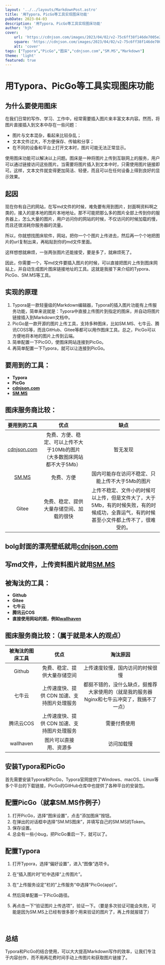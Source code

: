 ```yaml
---
layout: '../../layouts/MarkdownPost.astro'
title: '用Typora、PicGo等工具实现图床功能'
pubDate: 2023-04-03
description: '用Typora、PicGo等工具实现图床功能'
author: 'hjh'
cover:
    url: 'https://cdnjson.com/images/2023/04/02/v2-75c6ff38f146de7005e2d94342a42eb1_r.jpg'
    square: 'https://cdnjson.com/images/2023/04/02/v2-75c6ff38f146de7005e2d94342a42eb1_r.jpg'
    alt: 'cover'
tags: ["Typora","PicGo","图床","cdnjson.com","SM.MS","Markdown"]
theme: 'light'
featured: true
---
```


# 用Typora、PicGo等工具实现图床功能


## 为什么要使用图床

在我们日常的写作、学习、工作中，经常需要插入图片来丰富文本内容。然而，将图片直接插入到文本中存在一些问题：

- 图片与文本混杂，看起来比较杂乱；
- 文本文件过大，不方便保存、传输和分享；
- 在不同的设备和平台上打开文本时，图片可能无法正常显示。

使用图床功能可以解决以上问题。图床是一种将图片上传到互联网上的服务，用户可以通过链接访问这些图片。当需要将图片插入到文本中时，只需使用图片链接即可。这样，文本文件就变得更加简洁、轻便，而且可以在任何设备上得到良好的显示效果。



## 起因

现在你有自己的网站，在写md文件的时候，难免要有用到图片，封面啊资料啊之类的，接入的是本地的图片本地地址。那不可能把那么多的图片全部上传到你的服务器上，怎么大量的图片，用户访问你的网站的时候，不仅访问的时候加载的慢，而且还很消耗你服务器的流量。

所以，你就想找图床软件，网站，把你一个个图片上传进去，然后再一个个地把图片的url复制出来，再粘贴到你的md文件里面。

这样想想就麻烦，一张两张图片还能接受，要是多了，就麻烦死了。

因此，你需要一个，写md文件要插入图片的时候，可以直接把图片上传到图床网站上，并自动生成图片图床链接地址的工具。这就是我接下来介绍的Typora、PicGo、SM.MS等工具。



## 实现的原理

1. Typora是一款轻量级的Markdown编辑器，Typora的插入图片功能有上传服务功能，简单来说就是：Typora中直接上传图片到指定的图床，并自动将图片链接插入到Markdown文档中。
2. PicGo是一款开源的图片上传工具，支持多种图床，比如SM.MS、七牛云、腾讯COSS等，而且GitHub、Gitee等都可以用作图床工具。总之，PicGo可以方便地将本地的图片上传到云端。
3. 简单配置一下PicGO，使图床网站连接到PicGo。
4. 再简单配置一下Typora，就可以让连接到PicGo。



## 要用到的工具：

- **Typora**
- **PicGo**
- **[cdnjson.com](https://cdnjson.com/)**
- **[SM.MS](https://smms.app/)**



## 图床服务商比较：

|            要用到的工具             |                             优点                             |                             缺点                             |
| :---------------------------------: | :----------------------------------------------------------: | :----------------------------------------------------------: |
| [cdnjson.com](https://cdnjson.com/) | 免费、方便、稳定、可以上传不大于10Mb的图片（大多数图床网站都不大于5Mb） |                           暂无发现                           |
|     [SM.MS](https://smms.app/)      |                          免费、方便                          |       国内可能存在访问不稳定、只能上传不大于5Mb的图片        |
|                Gitee                |           免费、稳定、提供大量存储空间、加载的很快           | 上传不稳定、文件小的时候可以上传，但是文件大了，大于5Mb，有的时候失败，有的时候成功，全靠运气，有的时候甚至小文件都上传不了，很难受的。 |



## bolg封面的漂亮壁纸就用[cdnjson.com](https://cdnjson.com/)





## 写md文件，上传资料图片就用[SM.MS](https://smms.app/)



## 被淘汰的工具：

- **Github**
- **Gitee**
- **七牛云**
- **腾讯云COS**
- **直接使用网站的图，例如[wallhaven](https://wallhaven.cc/)**



## 图床服务商比较：（属于就是本人的观点）

| 被淘汰的图床工具 |                    优点                     |                           淘汰原因                           |
| :--------------: | :-----------------------------------------: | :----------------------------------------------------------: |
|      Github      |        免费、稳定、提供大量存储空间         |               上传速度较慢，国内访问的时候很慢               |
|      七牛云      | 上传速度快、提供 CDN 加速、支持图片处理服务 | 都挺不错的，没什么缺点，挺推荐大家使用的（就是我的服务器Nginx和七牛云冲突了，我搞不了一点） |
|    腾讯云COS     | 上传速度快、提供 CDN 加速、支持图片处理服务 |                         需要付费使用                         |
|    wallhaven     |           图片可以直接用、资源多            |                          访问加载慢                          |



## 安装Typora和PicGo

首先需要安装Typora和PicGo，Typora官网提供了Windows、macOS、Linux等多个平台的下载链接，PicGo的GitHub仓库中也提供了各种平台的安装包。





## 配置PicGo（就拿SM.MS作例子）

1. 打开PicGo，选择“图床设置”，点击“添加图床”按钮。
2. 在弹出的对话框中选择“SM.MS图床”，并填写自己的SM.MS的Token。
3. 保存设置。
4. 总会有一些小bug，把PicGo重启一下，就可以了。



## 配置Typora

1. 打开Typora，选择“偏好设置”，进入“图像”选项卡。

2. 在“插入图片时”栏中选择“上传图片”。

3. 在“上传服务设定”栏的”上传服务“中选择“PicGo(app)”。

4. 然后简单配置一下PicGo路径。

5. 再点击一下“验证图片上传选项”，验证一下。（要是多次验证可能会失败，可能是因为SM.MS上已经有很多那个用来验证的图片了，再上传就报错了）

   ​

## 总结

Typora和PicGo的结合使用，可以大大提高Markdown写作的效率，让我们专注于内容创作，而不用再花费时间手动上传图片和获取图片链接了。
